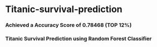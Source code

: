 # Titanic-survival-prediction
### Achieved a Accuracy Score of 0.78468 (TOP 12%)
### Titanic Survival Prediction using Random Forest Classifier

